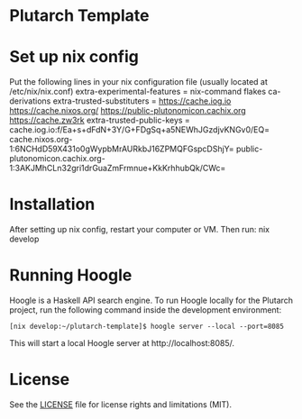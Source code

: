 # Plutarch Template

# Set up nix config 
Put the following lines in your nix configuration file (usually located at /etc/nix/nix.conf)
extra-experimental-features = nix-command flakes ca-derivations
extra-trusted-substituters = https://cache.iog.io https://cache.nixos.org/ https://public-plutonomicon.cachix.org https://cache.zw3rk
extra-trusted-public-keys = cache.iog.io:f/Ea+s+dFdN+3Y/G+FDgSq+a5NEWhJGzdjvKNGv0/EQ= cache.nixos.org-1:6NCHdD59X431o0gWypbMrAURkbJ16ZPMQFGspcDShjY= public-plutonomicon.cachix.org-1:3AKJMhCLn32gri1drGuaZmFrmnue+KkKrhhubQk/CWc=

# Installation 
After setting up nix config, restart your computer or VM. 
Then run:
    nix develop

# Running Hoogle
Hoogle is a Haskell API search engine. To run Hoogle locally for the Plutarch project, run the following command inside the development environment:

```
[nix develop:~/plutarch-template]$ hoogle server --local --port=8085
```

This will start a local Hoogle server at http://localhost:8085/.

# License
See the [LICENSE](LICENSE) file for license rights and limitations (MIT).